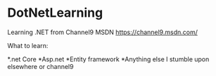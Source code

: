 # DotNetLearning
Learning .NET from Channel9 MSDN https://channel9.msdn.com/

What to learn: 

*.net Core
*Asp.net
*Entity framework
*Anything else I stumble upon elsewhere or channel9
